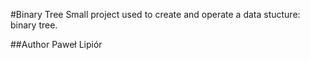 #Binary Tree
Small project used to create and operate a data stucture: binary tree.

##Author
Paweł Lipiór
